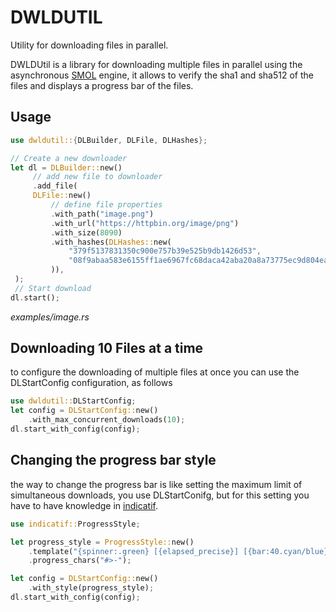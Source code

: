 # DWLDUTIL
Utility for downloading files in parallel.

DWLDUtil is a library for downloading multiple files in parallel using the asynchronous [SMOL](https://crates.io/crates/smol) engine, it allows to verify the sha1 and sha512 of the files and displays a progress bar of the files.

## Usage
```rust
use dwldutil::{DLBuilder, DLFile, DLHashes};

// Create a new downloader
let dl = DLBuilder::new()
     // add new file to downloader
     .add_file(
     DLFile::new()
         // define file properties
         .with_path("image.png")
         .with_url("https://httpbin.org/image/png")
         .with_size(8090)
         .with_hashes(DLHashes::new(
             "379f5137831350c900e757b39e525b9db1426d53",
             "08f9abaa583e6155ff1ae6967fc68daca42aba20a8a73775ec9d804eafc41265ac444c2aca7e0098635fa58b088f92d0447b1aa537dbcd162408089f04f260a0"
         )),
 );
 // Start download
dl.start();
```
*examples/image.rs*

## Downloading 10 Files at a time
to configure the downloading of multiple files at once you can use the DLStartConfig configuration, as follows
```rust
use dwldutil::DLStartConfig;
let config = DLStartConfig::new()
    .with_max_concurrent_downloads(10);
dl.start_with_config(config);
```

## Changing the progress bar style
the way to change the progress bar is like setting the maximum limit of simultaneous downloads, you use DLStartConifg, but for this setting you have to have knowledge in [indicatif](https://crates.io/crates/indicatif).
```rust
use indicatif::ProgressStyle;

let progress_style = ProgressStyle::new()
    .template("{spinner:.green} [{elapsed_precise}] [{bar:40.cyan/blue}] {bytes}/{total_bytes} ({eta})")
    .progress_chars("#>-");

let config = DLStartConfig::new()
    .with_style(progress_style);
dl.start_with_config(config);
```

